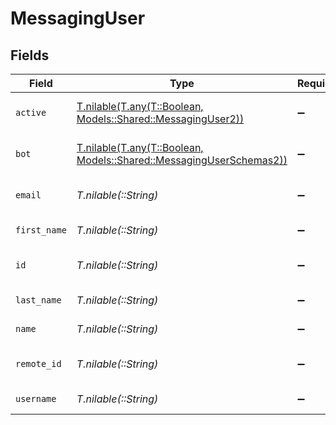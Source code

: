 # MessagingUser


## Fields

| Field                                                                                                      | Type                                                                                                       | Required                                                                                                   | Description                                                                                                | Example                                                                                                    |
| ---------------------------------------------------------------------------------------------------------- | ---------------------------------------------------------------------------------------------------------- | ---------------------------------------------------------------------------------------------------------- | ---------------------------------------------------------------------------------------------------------- | ---------------------------------------------------------------------------------------------------------- |
| `active`                                                                                                   | [T.nilable(T.any(T::Boolean, Models::Shared::MessagingUser2))](../../models/shared/messaginguseractive.md) | :heavy_minus_sign:                                                                                         | Whether the user is active                                                                                 | true                                                                                                       |
| `bot`                                                                                                      | [T.nilable(T.any(T::Boolean, Models::Shared::MessagingUserSchemas2))](../../models/shared/bot.md)          | :heavy_minus_sign:                                                                                         | Whether the user is a bot                                                                                  | false                                                                                                      |
| `email`                                                                                                    | *T.nilable(::String)*                                                                                      | :heavy_minus_sign:                                                                                         | Email address of the user                                                                                  | john.doe@example.com                                                                                       |
| `first_name`                                                                                               | *T.nilable(::String)*                                                                                      | :heavy_minus_sign:                                                                                         | First name of the user                                                                                     | John                                                                                                       |
| `id`                                                                                                       | *T.nilable(::String)*                                                                                      | :heavy_minus_sign:                                                                                         | Unique identifier                                                                                          | 8187e5da-dc77-475e-9949-af0f1fa4e4e3                                                                       |
| `last_name`                                                                                                | *T.nilable(::String)*                                                                                      | :heavy_minus_sign:                                                                                         | Last name of the user                                                                                      | Doe                                                                                                        |
| `name`                                                                                                     | *T.nilable(::String)*                                                                                      | :heavy_minus_sign:                                                                                         | Full name of the user                                                                                      | John Doe                                                                                                   |
| `remote_id`                                                                                                | *T.nilable(::String)*                                                                                      | :heavy_minus_sign:                                                                                         | Provider's unique identifier                                                                               | 8187e5da-dc77-475e-9949-af0f1fa4e4e3                                                                       |
| `username`                                                                                                 | *T.nilable(::String)*                                                                                      | :heavy_minus_sign:                                                                                         | Username of the user                                                                                       | johndoe                                                                                                    |